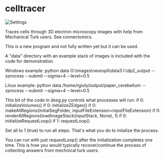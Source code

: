 celltracer
==========


![Settings](https://github.com/ajasmin/camstudio-mousedown-highlight/raw/master/settings.png)


Traces cells through 3D electron microscopy images with help from Mechanical Turk users. See connectomics.


This is a new program and not fully written yet but it can be used.

A "data" directory with an example stack of images is included with the code for demonstration.


Windows example:
python data O:\images\neuropil\data3 I:\dp2_output --zprocess --submit --sigma=4 --level=0.5

Linux example:
python data /home/rgiuly/output/paper_cerebellum --zprocess --submit --sigma=4 --level=0.5


This bit of the code in dseg.py controls what processes will run:
            if 0: initializeVolumes()
            if 0: initializeZEdges()
            if 0: makeAllRegions(initialSegFolder, inputFileExtension=inputFileExtension)
            if 0: renderAllRegions(loadImageStack(inputStack, None), 1)
            if 0: initializeRequestLoop()
            if 1: requestLoop()


Set all to 1 (true) to run all steps. That's what you do to initalize the process.


You can run with just requestLoop() after the initialization completes one time. This is how you would typically recover/continue the process of collecting answers from mechnical turk users.

